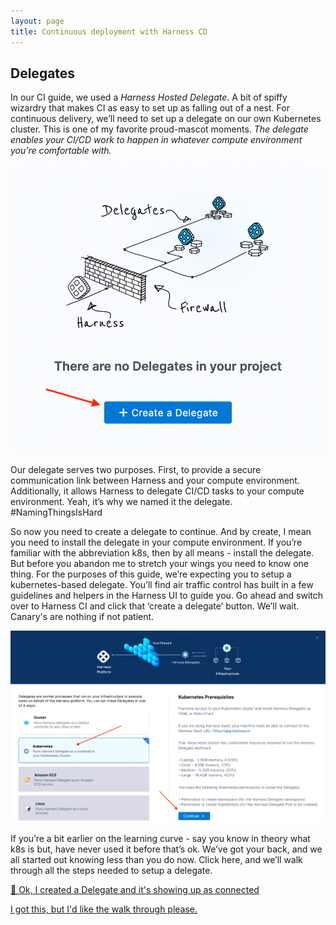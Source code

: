 ```yaml
---
layout: page
title: Continuous deployment with Harness CD
---
```


## Delegates


In our CI guide, we used a _Harness Hosted Delegate_. A bit of spiffy wizardry that makes CI as easy to set up as falling out of a nest. For continuous delivery, we’ll need to set up a delegate on our own Kubernetes cluster. This is one of my favorite proud-mascot moments. _The delegate enables your CI/CD work to happen in whatever compute environment you’re comfortable with._

![alt_text](../images/image23.png "image_tooltip")

Our delegate serves two purposes. First, to provide a secure communication link between Harness and your compute environment. Additionally, it allows Harness to delegate CI/CD tasks to your compute environment. Yeah, it’s why we named it the delegate. #NamingThingsIsHard

So now you need to create a delegate to continue. And by create, I mean you need to install the delegate in your compute environment. If you’re familiar with the abbreviation k8s, then by all means - install the delegate. But before you abandon me to stretch your wings you need to know one thing. For the purposes of this guide, we’re expecting you to setup a kubernetes-based delegate. You’ll find air traffic control has built in a few guidelines and helpers in the Harness UI to guide you. Go ahead and switch over to Harness CI and click that ‘create a delegate’ button. We’ll wait. Canary's are nothing if not patient. 

![alt_text](../images/image12.png "image_tooltip")

If you’re a bit earlier on the learning curve - say you know in theory what k8s is but, have never used it before that’s ok. We’ve got your back, and we all started out knowing less than you do now. Click here, and we’ll walk through all the steps needed to setup a delegate.

<a class="btn btn-primary" href="../Pipeline/serverIntro">👏 Ok, I created a Delegate and it's showing up as connected</a>

<a class="btn btn-primary" href="../Delegate/delegateDetails">I got this, but I'd like the walk through please.</a>
